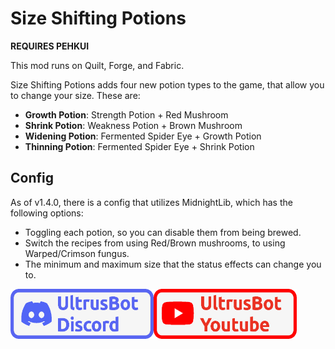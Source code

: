 # Size Shifting Potions

**REQUIRES PEHKUI**

This mod runs on Quilt, Forge, and Fabric.

Size Shifting Potions adds four new potion types to the game, that allow you to change your size. These are:
- **Growth Potion**: Strength Potion + Red Mushroom
- **Shrink Potion**: Weakness Potion + Brown Mushroom
- **Widening Potion**: Fermented Spider Eye + Growth Potion
- **Thinning Potion**: Fermented Spider Eye + Shrink Potion

## Config
As of v1.4.0, there is a config that utilizes MidnightLib, which has the following options:
- Toggling each potion, so you can disable them from being brewed.
- Switch the recipes from using Red/Brown mushrooms, to using Warped/Crimson fungus. 
- The minimum and maximum size that the status effects can change you to.


<p><a href="https://discord.gg/zUFbbVVjbB"><img src="https://github.com/UltrusBot/MobOrigins/blob/1.17/images/discord.png?raw=true" alt="discord.gg/zUFbbVVjbB" width="229" height="80" /></a><a href="https://www.youtube.com/c/UltrusBot"><img src="https://github.com/UltrusBot/MobOrigins/blob/1.17/images/youtube.png?raw=true" alt="https://www.youtube.com/c/UltrusBot" width="229" height="80" /></a></p>
